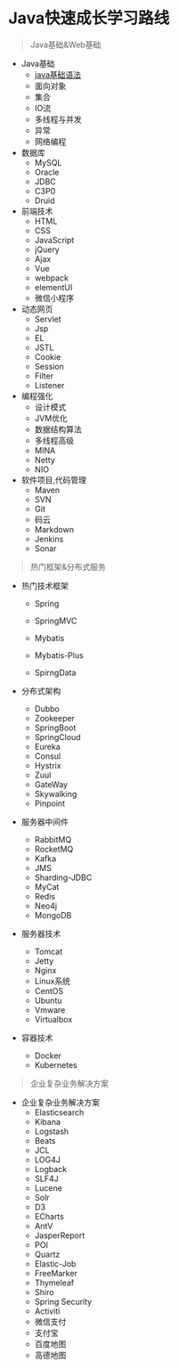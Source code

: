 # Java快速成长学习路线

> Java基础&Web基础

- Java基础
  - [java基础语法](<https://github.com/zysheep/Java-Notes/blob/master/Part1.Java%E5%9F%BA%E7%A1%80%26Web%E5%9F%BA%E7%A1%80/1.Java%E5%9F%BA%E7%A1%80/Java%E5%9F%BA%E7%A1%80%E8%AF%AD%E6%B3%95.md>)
  - 面向对象
  - 集合
  - IO流
  - 多线程与并发
  - 异常
  - 网络编程
- 数据库
  - MySQL
  - Oracle
  - JDBC
  - C3P0
  - Druid
- 前端技术
  - HTML
  - CSS
  - JavaScript
  - jQuery
  - Ajax
  - Vue
  - webpack
  - elementUI
  - 微信小程序
- 动态网页
  - Servlet
  - Jsp
  - EL
  - JSTL
  - Cookie
  - Session
  - Filter
  - Listener
- 编程强化
  - 设计模式
  - JVM优化
  - 数据结构算法
  - 多线程高级
  - MINA
  - Netty
  - NIO
- 软件项目,代码管理
  - Maven
  - SVN
  - Git
  - 码云
  - Markdown
  - Jenkins
  - Sonar

> 热门框架&分布式服务

- 热门技术框架

  - Spring

  - SpringMVC
  - Mybatis
  - Mybatis-Plus
  - SpirngData

- 分布式架构

  - Dubbo
  - Zookeeper
  - SpringBoot
  - SpringCloud
  - Eureka
  - Consul
  - Hystrix
  - Zuul
  - GateWay
  - Skywalking
  - Pinpoint

- 服务器中间件

  - RabbitMQ
  - RocketMQ
  - Kafka
  - JMS
  - Sharding-JDBC
  - MyCat
  - Redis
  - Neo4j
  - MongoDB

- 服务器技术

  - Tomcat
  - Jetty
  - Nginx
  - Linux系统
  - CentOS
  - Ubuntu
  - Vmware
  - Virtualbox

- 容器技术

  - Docker
  - Kubernetes

> 企业复杂业务解决方案

- 企业复杂业务解决方案
  - Elasticsearch
  - Kibana
  - Logstash
  - Beats
  - JCL
  - LOG4J
  - Logback
  - SLF4J
  - Lucene
  - Solr
  - D3
  - ECharts
  - AntV
  - JasperReport
  - POI
  - Quartz
  - Elastic-Job
  - FreeMarker
  - Thymeleaf
  - Shiro
  - Spring Security
  - Activiti
  - 微信支付
  - 支付宝
  - 百度地图
  - 高德地图
